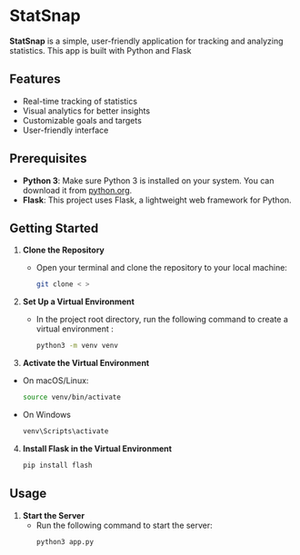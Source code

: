 # StatSnap

**StatSnap** is a simple, user-friendly application for tracking and analyzing statistics. This app is built with Python and Flask

## Features

- Real-time tracking of statistics
- Visual analytics for better insights
- Customizable goals and targets
- User-friendly interface

## Prerequisites

- **Python 3**: Make sure Python 3 is installed on your system. You can download it from [python.org](https://www.python.org/downloads/).
- **Flask**: This project uses Flask, a lightweight web framework for Python.

## Getting Started

1. **Clone the Repository**
   - Open your terminal and clone the repository to your local machine:
     ```bash
     git clone < >
     ```

2. **Set Up a Virtual Environment**
   - In the project root directory, run the following command to create a virtual environment :
     ```bash
     python3 -m venv venv
     ```

3.  **Activate the Virtual Environment**
   - On macOS/Linux:
     ```bash
     source venv/bin/activate
     ```
  - On Windows
    ```bash
    venv\Scripts\activate
    ```
4. **Install Flask in the Virtual Environment**
   ```bash
   pip install flash
   ```
   
## Usage

1. **Start the Server**
   - Run the following command to start the server:
     ```bash
     python3 app.py
     ```
